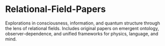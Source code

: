 # Relational-Field-Papers
Explorations in consciousness, information, and quantum structure through the lens of relational fields. Includes original papers on emergent ontology, observer-dependence, and unified frameworks for physics, language, and mind.

